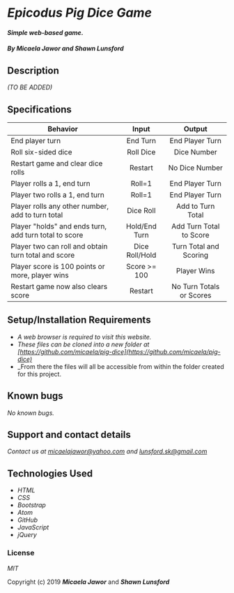 # _Epicodus Pig Dice Game_

#### _Simple web-based game._

#### _By **Micaela Jawor** and **Shawn Lunsford**_

## Description

_(TO BE ADDED)_

## Specifications

| Behavior | Input | Output |
| - | :-: | :-: |
| End player turn | End Turn | End Player Turn |
| Roll six-sided dice | Roll Dice | Dice Number |
| Restart game and clear dice rolls | Restart | No Dice Number |
| Player rolls a 1, end turn | Roll=1 | End Player Turn |
| Player two rolls a 1, end turn | Roll=1 | End Player Turn |
| Player rolls any other number, add to turn total | Dice Roll | Add to Turn Total |
| Player "holds" and ends turn, add turn total to score | Hold/End Turn | Add Turn Total to Score |
| Player two can roll and obtain turn total and score | Dice Roll/Hold | Turn Total and Scoring |
| Player score is 100 points or more, player wins | Score >= 100 | Player Wins |
| Restart game now also clears score | Restart | No Turn Totals or Scores |

## Setup/Installation Requirements

* _A web browser is required to visit this website._
* _These files can be cloned into a new folder at [https://github.com/micaela/pig-dice](https://github.com/micaela/pig-dice)_
* _From there the files will all be accessible from within the folder created for this project.

## Known bugs

_No known bugs._

## Support and contact details

_Contact us at [micaelajawor@yahoo.com](micaelajawor@yahoo.com) and [lunsford.sk@gmail.com](lunsford.sk@gmail.com)_

## Technologies Used

* _HTML_
* _CSS_
* _Bootstrap_
* _Atom_
* _GitHub_
* _JavaScript_
* _jQuery_

### License

*MIT*

Copyright (c) 2019 **_Micaela Jawor_** and **_Shawn Lunsford_**
